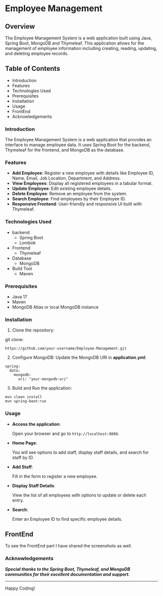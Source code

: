 
# Employee Management

## Overview
The Employee Management System is a web application built using Java, Spring Boot, MongoDB and Thymeleaf. This application allows for the management of employee information including creating, reading, updating, and deleting employee records. 

## Table of Contents
+ Introduction
+ Features
+ Technologies Used
+ Prerequisites
+ Installation
+ Usage
+ FrontEnd
+ Acknowledgements

### Introduction
The Employee Management System is a web application that provides an interface to manage employee data. It uses Spring Boot for the backend, Thymeleaf for the frontend, and MongoDB as the database.

### Features
+ **Add Employee**: Register a new employee with details like Employee ID, Name, Email, Job Location, Department, and Address.
+ **View Employees**: Display all registered employees in a tabular format.
+ **Update Employee**: Edit existing employee details.
+ **Delete Employee**: Remove an employee from the system.
+ **Search Employee**: Find employees by their Employee ID.
+ **Responsive Frontend**: User-friendly and responsive UI built with Thymeleaf.

### Technologies Used
+ backend
  - Spring Boot
  - Lombok
+ Frontend
  - Thymeleaf
+ Database 
  - MongoDB  
+ Build Tool 
  - Maven    

### Prerequisites
+ Java 17
+ Maven
+ MongoDB Atlas or local MongoDB instance

### Installation
1. Clone the repository:

git clone:

 `https://github.com/your-username/Employee-Management.git`

2. Configure MongoDB: 
Update the MongoDB URI in **application.yml**:
```
spring:
  data:
    mongodb:
      uri: "your-mongodb-uri"
```
3. Build and Run the application:
```
mvn clean install
mvn spring-boot:run
```

### Usage
+ **Access the application**: 
  
  Open your browser and go to `http://localhost:8080`.

+ **Home Page**: 
  
  You will see options to add staff, display staff details, and search for staff by ID.
+ **Add Staff**: 
  
  Fill in the form to register a new employee.
+ **Display Staff Details**: 
  
  View the list of all employees with options to update or delete each entry.
+ **Search**: 
  
  Enter an Employee ID to find specific employee details.

## FrontEnd
To see the FrontEnd part I have shared the screenshots as well.

### Acknowledgements
***Special thanks to the Spring Boot, Thymeleaf, and MongoDB communities for their excellent documentation and support.***

---
Happy Coding!
